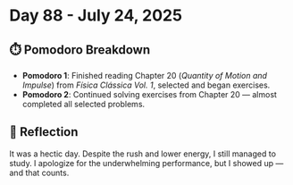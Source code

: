 # Day 88 - July 24, 2025

## ⏱️ Pomodoro Breakdown

- **Pomodoro 1**: Finished reading Chapter 20 (*Quantity of Motion and Impulse*) from *Física Clássica Vol. 1*, selected and began exercises.
- **Pomodoro 2**: Continued solving exercises from Chapter 20 — almost completed all selected problems.

## 💬 Reflection

It was a hectic day. Despite the rush and lower energy, I still managed to study. I apologize for the underwhelming performance, but I showed up — and that counts.
